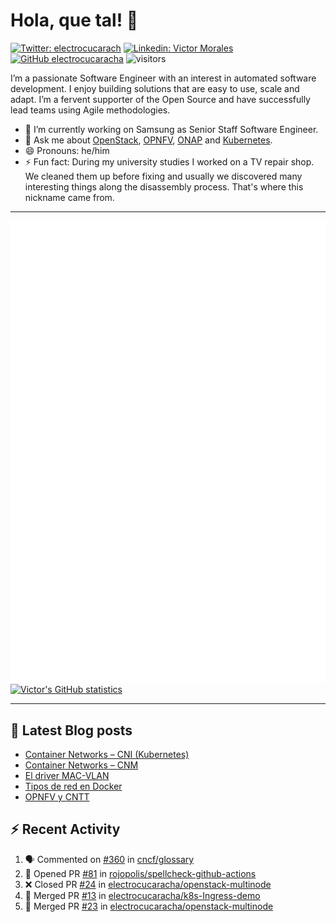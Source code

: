 # Hola, que tal! 👋

[![Twitter: electrocucarach](https://img.shields.io/twitter/follow/electrocucarach?style=social)](https://twitter.com/electrocucarach)
[![Linkedin: Victor Morales](https://img.shields.io/badge/-VictorMorales-blue?style=flat-square&logo=Linkedin&logoColor=white&link=https://www.linkedin.com/in/electrocucaracha/)](https://www.linkedin.com/in/electrocucaracha/)
[![GitHub electrocucaracha](https://img.shields.io/github/followers/electrocucaracha?label=follow&style=social)](https://github.com/electrocucaracha)
![visitors](https://visitor-badge.glitch.me/badge?page_id=electrocucaracha.electrocucaracha)

I’m a passionate Software Engineer with an interest in automated
software development. I enjoy building solutions that are easy to use,
scale and adapt. I’m a fervent supporter of the Open Source and have
successfully lead teams using Agile methodologies.

- 🔭 I’m currently working on Samsung as Senior Staff Software
Engineer.
- 💬 Ask me about [OpenStack](https://www.openstack.org/),
[OPNFV](https://www.opnfv.org/), [ONAP](https://www.onap.org/) and
[Kubernetes](https://kubernetes.io/).
- 😄 Pronouns: he/him
- ⚡ Fun fact: During my university studies I worked on a TV repair
shop. We cleaned them up before fixing and usually we discovered many
interesting things along the disassembly process. That's where this
nickname came from.

---

![Metrics](https://github.com/electrocucaracha/electrocucaracha/blob/master/github-metrics.svg)
[![Victor's GitHub statistics](https://github-readme-stats.vercel.app/api?username=electrocucaracha)](https://github.com/anuraghazra/github-readme-stats#github-stats-card)

---

## 📘 Latest Blog posts

<!-- BLOG-POST-LIST:START -->
- [Container Networks – CNI &lpar;Kubernetes&rpar;](https://electrocucaracha.com/2021/07/05/container-networks-cni/)
- [Container Networks – CNM](https://electrocucaracha.com/2020/08/28/container-network-model/)
- [El driver MAC-VLAN](https://electrocucaracha.com/2020/07/01/el-driver-mac-vlan/)
- [Tipos de red en Docker](https://electrocucaracha.com/2020/06/13/tipos-de-red-en-docker/)
- [OPNFV y CNTT](https://electrocucaracha.com/2020/05/29/opnfv-y-cntt/)
<!-- BLOG-POST-LIST:END -->

## :zap: Recent Activity

<!--START_SECTION:activity-->
1. 🗣 Commented on [#360](https://github.com/cncf/glossary/issues/360) in [cncf/glossary](https://github.com/cncf/glossary)
2. 💪 Opened PR [#81](https://github.com/rojopolis/spellcheck-github-actions/pull/81) in [rojopolis/spellcheck-github-actions](https://github.com/rojopolis/spellcheck-github-actions)
3. ❌ Closed PR [#24](https://github.com/electrocucaracha/openstack-multinode/pull/24) in [electrocucaracha/openstack-multinode](https://github.com/electrocucaracha/openstack-multinode)
4. 🎉 Merged PR [#13](https://github.com/electrocucaracha/k8s-Ingress-demo/pull/13) in [electrocucaracha/k8s-Ingress-demo](https://github.com/electrocucaracha/k8s-Ingress-demo)
5. 🎉 Merged PR [#23](https://github.com/electrocucaracha/openstack-multinode/pull/23) in [electrocucaracha/openstack-multinode](https://github.com/electrocucaracha/openstack-multinode)
<!--END_SECTION:activity-->

